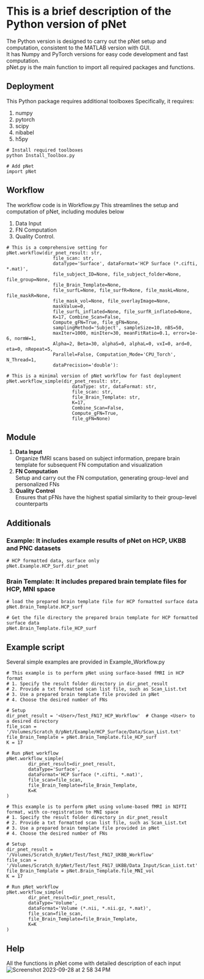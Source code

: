 # This is a brief description of the Python version of pNet
The Python version is designed to carry out the pNet setup and computation, consistent to the MATLAB version with GUI. <br />
It has Numpy and PyTorch versions for easy code development and fast computation. <br />
pNet.py is the main function to import all required packages and functions. <br />

## Deployment
This Python package requires additional toolboxes
Specifically, it requires:
1. numpy
2. pytorch
3. scipy
4. nibabel
5. h5py
```
# Install required toolboxes
python Install_Toolbox.py
```
```
# Add pNet
import pNet
```

## Workflow
The workflow code is in Workflow.py
This streamlines the setup and computation of pNet, including modules below
1. Data Input
2. FN Computation
3. Quality Control.

```
# This is a comprehensive setting for 
pNet.workflow(dir_pnet_result: str,
                 file_scan: str,
                 dataType='Surface', dataFormat='HCP Surface (*.cifti, *.mat)',
                 file_subject_ID=None, file_subject_folder=None, file_group=None,
                 file_Brain_Template=None,
                 file_surfL=None, file_surfR=None, file_maskL=None, file_maskR=None,
                 file_mask_vol=None, file_overlayImage=None,
                 maskValue=0,
                 file_surfL_inflated=None, file_surfR_inflated=None,
                 K=17, Combine_Scan=False,
                 Compute_gFN=True, file_gFN=None,
                 samplingMethod='Subject', sampleSize=10, nBS=50,
                 maxIter=1000, minIter=30, meanFitRatio=0.1, error=1e-6, normW=1,
                 Alpha=2, Beta=30, alphaS=0, alphaL=0, vxI=0, ard=0, eta=0, nRepeat=5,
                 Parallel=False, Computation_Mode='CPU_Torch', N_Thread=1,
                 dataPrecision='double'):
```

```
# This is a minimal version of pNet workflow for fast deployment
pNet.workflow_simple(dir_pnet_result: str,
                        dataType: str, dataFormat: str,
                        file_scan: str,
                        file_Brain_Template: str,
                        K=17,
                        Combine_Scan=False,
                        Compute_gFN=True,
                        file_gFN=None)
```

## Module
1. **Data Input** <br />
Organize fMRI scans based on subject information, prepare brain template for subsequent FN computation and visualization
2. **FN Computation** <br />
Setup and carry out the FN computation, generating group-level and personalized FNs
3. **Quality Control** <br />
Ensures that pFNs have the highest spatial similarity to their group-level counterparts

## Additionals
### Example: It includes example results of pNet on HCP, UKBB and PNC datasets
```
# HCP formatted data, surface only
pNet.Example.HCP_Surf.dir_pnet
```
### Brain Template: It includes prepared brain template files for HCP, MNI space
```
# load the prepared brain template file for HCP formatted surface data
pNet.Brain_Template.HCP_surf
```
```
# Get the file directory the prepared brain template for HCP formatted surface data
pNet.Brain_Template.file_HCP_surf
```

## Example script
Several simple examples are provided in Example_Workflow.py

```
# This example is to perform pNet using surface-based fMRI in HCP format
# 1. Specify the result folder directory in dir_pnet_result
# 2. Provide a txt formatted scan list file, such as Scan_List.txt
# 3. Use a prepared brain template file provided in pNet
# 4. Choose the desired number of FNs

# Setup
dir_pnet_result = '<User>/Test_FN17_HCP_Workflow'  # Change <User> to a desired directory
file_scan = '/Volumes/Scratch_0/pNet/Example/HCP_Surface/Data/Scan_List.txt'
file_Brain_Template = pNet.Brain_Template.file_HCP_surf
K = 17

# Run pNet workflow
pNet.workflow_simple(
        dir_pnet_result=dir_pnet_result,
        dataType='Surface',
        dataFormat='HCP Surface (*.cifti, *.mat)',
        file_scan=file_scan,
        file_Brain_Template=file_Brain_Template,
        K=K
)
```

```
# This example is to perform pNet using volume-based fMRI in NIFTI format, with co-registration to MNI space
# 1. Specify the result folder directory in dir_pnet_result
# 2. Provide a txt formatted scan list file, such as Scan_List.txt
# 3. Use a prepared brain template file provided in pNet
# 4. Choose the desired number of FNs

# Setup
dir_pnet_result = '/Volumes/Scratch_0/pNet/Test/Test_FN17_UKBB_Workflow'
file_scan = '/Volumes/Scratch_0/pNet/Test/Test_FN17_UKBB/Data_Input/Scan_List.txt'
file_Brain_Template = pNet.Brain_Template.file_MNI_vol
K = 17

# Run pNet workflow
pNet.workflow_simple(
        dir_pnet_result=dir_pnet_result,
        dataType='Volume',
        dataFormat='Volume (*.nii, *.nii.gz, *.mat)',
        file_scan=file_scan,
        file_Brain_Template=file_Brain_Template,
        K=K
)
```

## Help
All the functions in pNet come with detailed description of each input
![Screenshot 2023-09-28 at 2 58 34 PM](https://github.com/YuncongMa/pNet/assets/20191790/fd0a95b7-9eb6-46e3-9503-eb43b13f63b7)


